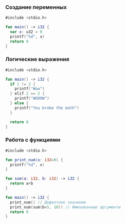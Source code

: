 ### Создание переменных
```kotlin
#include <stdio.h>

fun main() -> i32 {
  var x: u32 = 0
  printf("%d", x)
  return 0
}
```

### Логические выражения
```kotlin
#include <stdio.h>

fun main() -> i32 {
  if 1 != 2 {
    printf("Wow")
  } elif 2 == 2 {
    printf("WOOOW")
  } else {
    printf("You broke the math")
  }

  return 0
}
```

### Работа с функциями
```kotlin
#include <stdio.h>

fun print_num(x: i32=0) {
  printf("%d", x)
}

fun sum(a: i32, b: i32) -> i32 {
  return a+b
}

fun main() -> i32 {
  print_num() // Дефолтное значение
  print_num(sum(b=5, 10)) // Именованные аргументы
  return 0
}

```

